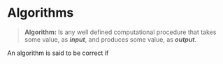 # Algorithms

> **Algorithm:** Is any well defined computational procedure that takes some value, as ***input***, and produces some value, as ***output***.  

An algorithm is said to be correct if 
